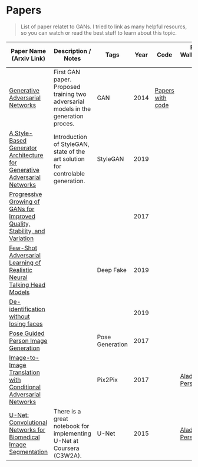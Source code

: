 # Papers

> List of paper relatet to GANs. I tried to link as many helpful resourcs, so you can watch or read the best stuff to learn about this topic.

| Paper Name (Arxiv Link)                                                                                        | Description / Notes                                                                 | Tags            | Year | Code                                                      | Paper Walkthrough (YT)                                         | Implementation (YT)                                            |
| -------------------------------------------------------------------------------------------------------------- | ----------------------------------------------------------------------------------- | --------------- | ---- | --------------------------------------------------------- | -------------------------------------------------------------- | -------------------------------------------------------------- |
| [Generative Adversarial Networks](https://arxiv.org/abs/1406.2661)                                             | First GAN paper. Proposed training two adversarial models in the generation proces. | GAN             | 2014 | [Papers with code](https://paperswithcode.com/method/gan) |                                                                |                                                                |
| [A Style-Based Generator Architecture for Generative Adversarial Networks](https://arxiv.org/abs/1812.04948)   | Introduction of StyleGAN, state of the art solution for controlable generation.     | StyleGAN        | 2019 |                                                           |                                                                |                                                                |
| [Progressive Growing of GANs for Improved Quality, Stability, and Variation](https://arxiv.org/abs/1710.10196) |                                                                                     |                 | 2017 |                                                           |                                                                |                                                                |
| [Few-Shot Adversarial Learning of Realistic Neural Talking Head Models](https://arxiv.org/abs/1905.08233)      |                                                                                     | Deep Fake       | 2019 |                                                           |                                                                |                                                                |
| [De-identification without losing faces](https://arxiv.org/abs/1902.04202)                                     |                                                                                     |                 | 2019 |                                                           |                                                                |                                                                |
| [Pose Guided Person Image Generation](https://arxiv.org/abs/1705.09368)                                        |                                                                                     | Pose Generation | 2017 |                                                           |                                                                |                                                                |
| [Image-to-Image Translation with Conditional Adversarial Networks](https://arxiv.org/abs/1611.07004)           |                                                                                     | Pix2Pix         | 2017 |                                                           | [Aladdin Persson](https://www.youtube.com/watch?v=9SGs4Nm0VR4) | [Aladdin Persson](https://www.youtube.com/watch?v=SuddDSqGRzg) |
| [U-Net: Convolutional Networks for Biomedical Image Segmentation](https://arxiv.org/abs/1505.04597)            | There is a great notebook for implementing U-Net at Coursera (C3W2A).               | U-Net           | 2015 |                                                           | [Aladdin Persson](https://www.youtube.com/watch?v=oLvmLJkmXuc) | [Aladdin Persson](https://www.youtube.com/watch?v=IHq1t7NxS8k) |

